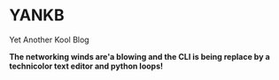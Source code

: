 # YANKB
Yet Another Kool Blog

**The networking winds are'a blowing and the CLI is being replace by a technicolor text editor and python loops!**
